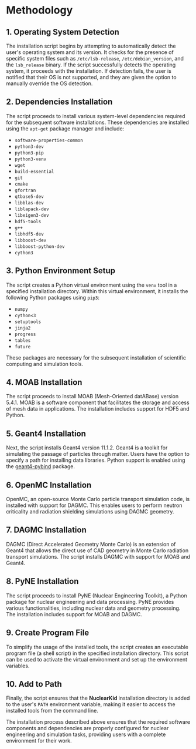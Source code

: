 # Methodology 

## 1. Operating System Detection

The installation script begins by attempting to automatically detect the user's operating system and its version. It checks for the presence of specific system files such as `/etc/lsb-release`, `/etc/debian_version`, and the `lsb_release` binary. If the script successfully detects the operating system, it proceeds with the installation. If detection fails, the user is notified that their OS is not supported, and they are given the option to manually override the OS detection.

## 2. Dependencies Installation

The script proceeds to install various system-level dependencies required for the subsequent software installations. These dependencies are installed using the `apt-get` package manager and include:

- `software-properties-common`
- `python3-dev`
- `python3-pip`
- `python3-venv`
- `wget`
- `build-essential`
- `git`
- `cmake`
- `gfortran`
- `qtbase5-dev`
- `libblas-dev`
- `liblapack-dev`
- `libeigen3-dev`
- `hdf5-tools`
- `g++`
- `libhdf5-dev`
- `libboost-dev`
- `libboost-python-dev`
- `cython3`

## 3. Python Environment Setup

The script creates a Python virtual environment using the `venv` tool in a specified installation directory. Within this virtual environment, it installs the following Python packages using `pip3`:

- `numpy`
- `cython<3`
- `setuptools`
- `jinja2`
- `progress`
- `tables`
- `future`

These packages are necessary for the subsequent installation of scientific computing and simulation tools.

## 4. MOAB Installation

The script proceeds to install MOAB (Mesh-Oriented datABase) version 5.4.1. MOAB is a software component that facilitates the storage and access of mesh data in applications. The installation includes support for HDF5 and Python.

## 5. Geant4 Installation

Next, the script installs Geant4 version 11.1.2. Geant4 is a toolkit for simulating the passage of particles through matter. Users have the option to specify a path for installing data libraries. Python support is enabled using the [geant4-pybind](https://github.com/HaarigerHarald/geant4_pybind) package.

## 6. OpenMC Installation

OpenMC, an open-source Monte Carlo particle transport simulation code, is installed with support for DAGMC. This enables users to perform neutron criticality and radiation shielding simulations using DAGMC geometry.

## 7. DAGMC Installation

DAGMC (Direct Accelerated Geometry Monte Carlo) is an extension of Geant4 that allows the direct use of CAD geometry in Monte Carlo radiation transport simulations. The script installs DAGMC with support for MOAB and Geant4.

## 8. PyNE Installation

The script proceeds to install PyNE (Nuclear Engineering Toolkit), a Python package for nuclear engineering and data processing. PyNE provides various functionalities, including nuclear data and geometry processing. The installation includes support for MOAB and DAGMC.

## 9. Create Program File

To simplify the usage of the installed tools, the script creates an executable program file (a shell script) in the specified installation directory. This script can be used to activate the virtual environment and set up the environment variables.

## 10. Add to Path

Finally, the script ensures that the **NuclearKid** installation directory is added to the user's `PATH` environment variable, making it easier to access the installed tools from the command line.

The installation process described above ensures that the required software components and dependencies are properly configured for nuclear engineering and simulation tasks, providing users with a complete environment for their work.